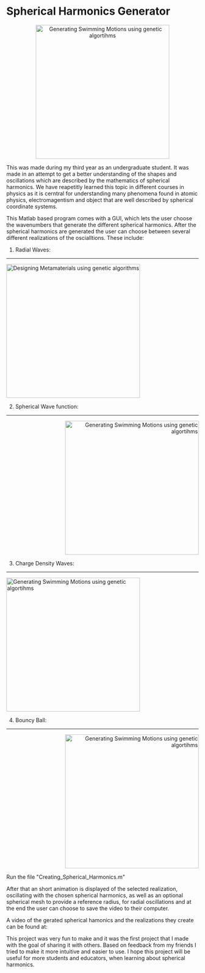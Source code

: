 # Spherical Harmonics Generator



<p align="center">
    <img src=https://github.com/BjBodner/Portfolio/blob/master/Visualization_Projects/Spherical_Harmonics_Generator/Video_Snippet1.gif
 width="350" title="Generating Swimming Motions using genetic algortihms">



This was made during my third year as an undergraduate student.
It was made in an attempt to get a better understanding of the shapes and oscillations
which are described by the mathematics of spherical harmonics.
We have reapetitly learned this topic in different courses in physics as it is cerntral for understanding 
many phenomena found in atomic physics, electromagentism and object that are well described by 
spherical coordinate systems.

This Matlab based program comes with a GUI, which lets the user choose the wavenumbers
that generate the different spherical harmonics. After the spherical harmonics are generated the
user can choose between several different realizations of the oscialltions. These include:

1. Radial Waves:
---
<p align="left">
  <img src=https://github.com/BjBodner/Portfolio/blob/master/Visualization_Projects/Spherical_Harmonics_Generator/Video_Snippet2_1.gif width="350" title="Designing Metamaterials using genetic algorithms">
</p>

2. Spherical Wave function:
---
<p align="right">
    <img src=https://github.com/BjBodner/Portfolio/blob/master/Visualization_Projects/Spherical_Harmonics_Generator/Spherical_Wave_Function.gif
 width="350" title="Generating Swimming Motions using genetic algortihms">


3. Charge Density Waves:
---
<p align="left">
    <img src=https://github.com/BjBodner/Portfolio/blob/master/Visualization_Projects/Spherical_Harmonics_Generator/Video_Snippet3.gif
 width="350" title="Generating Swimming Motions using genetic algortihms">
  
  
4. Bouncy Ball:
---
<p align="right">
    <img src=https://github.com/BjBodner/Portfolio/blob/master/Visualization_Projects/Spherical_Harmonics_Generator/Bouncy_Ball.gif
 width="350" title="Generating Swimming Motions using genetic algortihms">

Run the file
"Creating_Spherical_Harmonics.m"


After that an short animation is displayed of the selected realization, 
oscillating with the chosen spherical harmonics, 
as well as an optional spherical mesh to provide a reference radius, for radial oscillations
and at the end the user can choose to save the video to their computer.

A video of the gerated spherical hamonics and the realizations they create can be found at:

This project was very fun to make and it was the first project that I made with the goal of 
sharing it with others. Based on feedback from my friends I tried to make it more intuitive and easier to use.
I hope this project will be useful for more students and educators, when learning about spherical harmonics.
